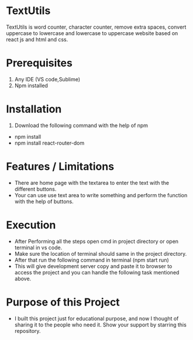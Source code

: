# TextUtils
TextUtils is word counter, character counter, remove extra spaces, convert uppercase to lowercase and lowercase to uppercase website based on react js and html and css.

# Prerequisites

1. Any IDE (VS code,Sublime)
2. Npm installed

# Installation

1. Download the following command with the help of npm 
* npm install 
* npm install react-router-dom

# Features / Limitations

* There are home page with the textarea to enter the text with the different buttons.
* Your can use use text area to write something and perform the function with the help of buttons.

# Execution

* After Performing all the steps open cmd in project directory or open terminal in vs code.
* Make sure the location of terminal should same in the project directory. 
* After that run the following command in terminal (npm start run)
* This will give development server copy and paste it to browser to access the project and you can handle the following task mentioned above.

# Purpose of this Project

* I built this project just for educational purpose, and now I thought of sharing it to the people who need it. Show your support by starring this repository.

